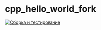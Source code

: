 # cpp_hello_world_fork
[![Сборка и тестирование](https://github.com/Safuze/cpp_hello_world-1/actions/workflows/test.yml/badge.svg)](https://github.com/Safuze/cpp_hello_world-1/actions/workflows/test.yml)
